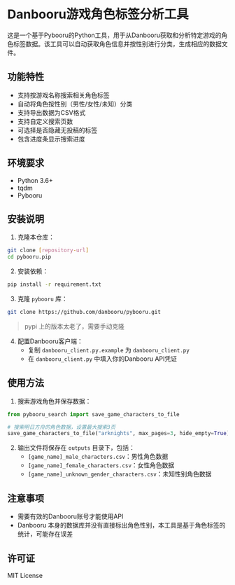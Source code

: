 # Danbooru游戏角色标签分析工具

这是一个基于Pybooru的Python工具，用于从Danbooru获取和分析特定游戏的角色标签数据。该工具可以自动获取角色信息并按性别进行分类，生成相应的数据文件。

## 功能特性

- 支持按游戏名称搜索相关角色标签
- 自动将角色按性别（男性/女性/未知）分类
- 支持导出数据为CSV格式
- 支持自定义搜索页数
- 可选择是否隐藏无投稿的标签
- 包含进度条显示搜索进度

## 环境要求

- Python 3.6+
- tqdm
- Pybooru

## 安装说明

1. 克隆本仓库：
```bash
git clone [repository-url]
cd pybooru.pip
```

2. 安装依赖：
```bash
pip install -r requirement.txt
```

3. 克隆 `pybooru` 库：
```bash
git clone https://github.com/danbooru/pybooru.git
```
> pypi 上的版本太老了，需要手动克隆

4. 配置Danbooru客户端：
   - 复制 `danbooru_client.py.example` 为 `danbooru_client.py`
   - 在 `danbooru_client.py` 中填入你的Danbooru API凭证

## 使用方法

1. 搜索游戏角色并保存数据：
```python
from pybooru_search import save_game_characters_to_file

# 搜索明日方舟的角色数据，设置最大搜索3页
save_game_characters_to_file("arknights", max_pages=3, hide_empty=True)
```

2. 输出文件将保存在 `outputs` 目录下，包括：
   - `[game_name]_male_characters.csv`：男性角色数据
   - `[game_name]_female_characters.csv`：女性角色数据
   - `[game_name]_unknown_gender_characters.csv`：未知性别角色数据

## 注意事项

- 需要有效的Danbooru账号才能使用API
- Danbooru 本身的数据库并没有直接标出角色性别，本工具是基于角色标签的统计，可能存在误差

## 许可证

MIT License 